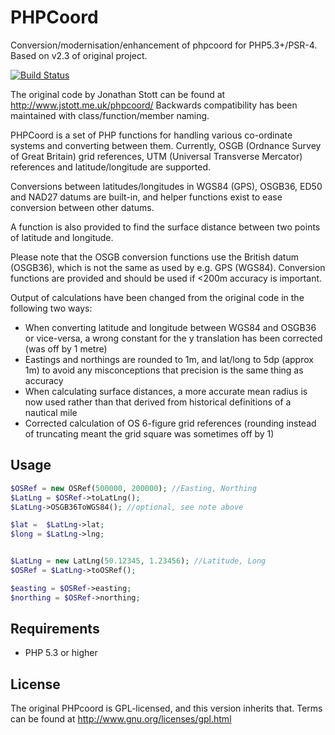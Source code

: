PHPCoord
========

Conversion/modernisation/enhancement of phpcoord for PHP5.3+/PSR-4. Based on v2.3 of original project.

[![Build Status](https://travis-ci.org/dvdoug/PHPCoord.png)](https://travis-ci.org/dvdoug/PHPCoord)

The original code by Jonathan Stott can be found at http://www.jstott.me.uk/phpcoord/
Backwards compatibility has been maintained with class/function/member naming.

PHPCoord is a set of PHP functions for handling various co-ordinate systems and converting
between them. Currently, OSGB (Ordnance Survey of Great Britain) grid references,
UTM (Universal Transverse Mercator) references and latitude/longitude are supported.

Conversions between latitudes/longitudes in WGS84 (GPS), OSGB36, ED50 and NAD27 datums are
built-in, and helper functions exist to ease conversion between other datums. 

A function is also provided to find the surface distance between two points of latitude
and longitude.

Please note that the OSGB conversion functions use the British datum (OSGB36), which is not
the same as used by e.g. GPS (WGS84). Conversion functions are provided and should be
used if <200m accuracy is important.  

Output of calculations have been changed from the original code in the following two ways:
 * When converting latitude and longitude between WGS84 and OSGB36 or vice-versa,
   a wrong constant for the y translation has been corrected (was off by 1 metre)
 * Eastings and northings are rounded to 1m, and lat/long to 5dp (approx 1m) to avoid any
   misconceptions that precision is the same thing as accuracy
 * When calculating surface distances, a more accurate mean radius is now used rather than
   that derived from historical definitions of a nautical mile 
 * Corrected calculation of OS 6-figure grid references (rounding instead of truncating meant the
   grid square was sometimes off by 1) 

Usage
-----
```php
$OSRef = new OSRef(500000, 200000); //Easting, Northing
$LatLng = $OSRef->toLatLng();
$LatLng->OSGB36ToWGS84(); //optional, see note above

$lat =  $LatLng->lat;
$long = $LatLng->lng;


$LatLng = new LatLng(50.12345, 1.23456); //Latitude, Long
$OSRef = $LatLng->toOSRef(); 

$easting = $OSRef->easting;
$northing = $OSRef->northing;

```

Requirements
------------
* PHP 5.3 or higher

License
-------
The original PHPcoord is GPL-licensed, and this version inherits that. Terms can be found at http://www.gnu.org/licenses/gpl.html 